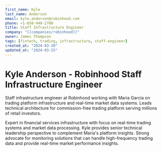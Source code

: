 ```yaml
---
first_name: Kyle
last_name: Anderson
email: kyle.anderson@robinhood.com
phone: +1-650-940-2700
title: Staff Infrastructure Engineer
company: "[[companies/robinhood]]"
owner: James Thompson
tags: [fintech, trading, infrastructure, staff-engineer]
created_at: "2024-03-20"
updated_at: "2024-03-25"
---
```


# Kyle Anderson - Robinhood Staff Infrastructure Engineer

Staff infrastructure engineer at Robinhood working with Maria Garcia on trading platform infrastructure and real-time market data systems. Leads technical architecture for commission-free trading platform serving millions of retail investors.

Expert in financial services infrastructure with focus on real-time trading systems and market data processing. Kyle provides senior technical leadership perspective to complement Maria's platform insights. Strong advocate for monitoring solutions that can handle high-frequency trading data and provide real-time market performance insights.